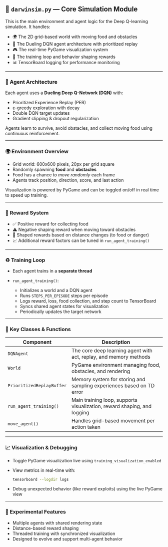 ## 📄 `darwinsim.py` — Core Simulation Module

This is the main environment and agent logic for the Deep Q-learning simulation. It handles:

* 🌍 The 2D grid-based world with moving food and obstacles
* 🧠 The Dueling DQN agent architecture with prioritized replay
* 🎮 The real-time PyGame visualization system
* 🧪 The training loop and behavior shaping rewards
* 📊 TensorBoard logging for performance monitoring

---

### 🧠 Agent Architecture

Each agent uses a **Dueling Deep Q-Network (DQN)** with:

* Prioritized Experience Replay (PER)
* ε-greedy exploration with decay
* Double DQN target updates
* Gradient clipping & dropout regularization

Agents learn to survive, avoid obstacles, and collect moving food using continuous reinforcement.

---

### 🌍 Environment Overview

* Grid world: 600x600 pixels, 20px per grid square
* Randomly spawning **food** and **obstacles**
* Food has a chance to *move randomly* each frame
* Agents track position, direction, score, and last action

Visualization is powered by PyGame and can be toggled on/off in real time to speed up training.

---

### 🎯 Reward System

* ✅ Positive reward for collecting food
* ⚠️ Negative shaping reward when moving toward obstacles
* 🔀 Shaped rewards based on distance changes (to food or danger)
* 📈 Additional reward factors can be tuned in `run_agent_training()`

---

### ♻️ Training Loop

* Each agent trains in a **separate thread**
* `run_agent_training()`:

  * Initializes a world and a DQN agent
  * Runs `STEPS_PER_EPISODE` steps per episode
  * Logs reward, loss, food collection, and step count to TensorBoard
  * Syncs shared agent states for visualization
  * Periodically updates the target network

---

### 🧠 Key Classes & Functions

| Component                 | Description                                                             |
| ------------------------- | ----------------------------------------------------------------------- |
| `DQNAgent`                | The core deep learning agent with act, replay, and memory methods       |
| `World`                   | PyGame environment managing food, obstacles, and rendering              |
| `PrioritizedReplayBuffer` | Memory system for storing and sampling experiences based on TD error    |
| `run_agent_training()`    | Main training loop, supports visualization, reward shaping, and logging |
| `move_agent()`            | Handles grid-based movement per action taken                            |

---

### 📈 Visualization & Debugging

* Toggle PyGame visualization live using `training_visualization_enabled`
* View metrics in real-time with:

  ```bash
  tensorboard --logdir logs
  ```
* Debug unexpected behavior (like reward exploits) using the live PyGame view

---

### 🔬 Experimental Features

* Multiple agents with shared rendering state
* Distance-based reward shaping
* Threaded training with synchronized visualization
* Designed to evolve and support multi-agent behavior

